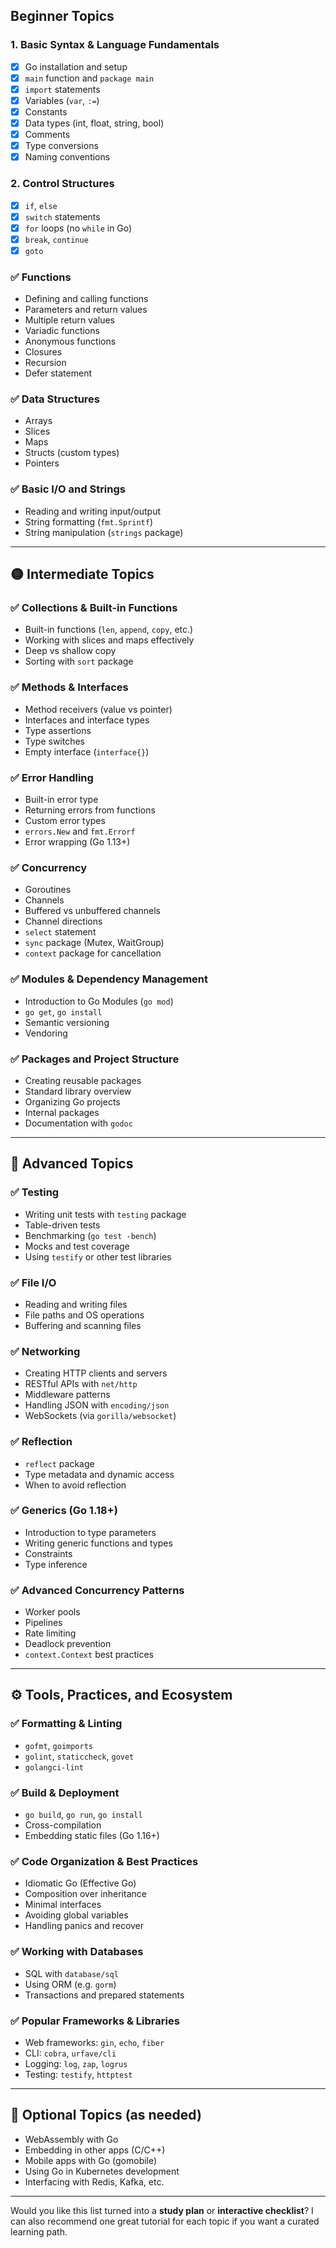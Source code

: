 ## **Beginner Topics**

### 1. Basic Syntax & Language Fundamentals

- [x] Go installation and setup
- [x] `main` function and `package main`
- [x] `import` statements
- [x] Variables (`var`, `:=`)
- [x] Constants
- [x] Data types (int, float, string, bool)
- [x] Comments
- [x] Type conversions
- [x] Naming conventions

### 2. Control Structures

- [x] `if`, `else`
- [x] `switch` statements
- [x] `for` loops (no `while` in Go)
- [x] `break`, `continue`
- [x] `goto`

### ✅ Functions

- Defining and calling functions
- Parameters and return values
- Multiple return values
- Variadic functions
- Anonymous functions
- Closures
- Recursion
- Defer statement

### ✅ Data Structures

- Arrays
- Slices
- Maps
- Structs (custom types)
- Pointers

### ✅ Basic I/O and Strings

- Reading and writing input/output
- String formatting (`fmt.Sprintf`)
- String manipulation (`strings` package)

---

## 🟡 **Intermediate Topics**

### ✅ Collections & Built-in Functions

- Built-in functions (`len`, `append`, `copy`, etc.)
- Working with slices and maps effectively
- Deep vs shallow copy
- Sorting with `sort` package

### ✅ Methods & Interfaces

- Method receivers (value vs pointer)
- Interfaces and interface types
- Type assertions
- Type switches
- Empty interface (`interface{}`)

### ✅ Error Handling

- Built-in error type
- Returning errors from functions
- Custom error types
- `errors.New` and `fmt.Errorf`
- Error wrapping (Go 1.13+)

### ✅ Concurrency

- Goroutines
- Channels
- Buffered vs unbuffered channels
- Channel directions
- `select` statement
- `sync` package (Mutex, WaitGroup)
- `context` package for cancellation

### ✅ Modules & Dependency Management

- Introduction to Go Modules (`go mod`)
- `go get`, `go install`
- Semantic versioning
- Vendoring

### ✅ Packages and Project Structure

- Creating reusable packages
- Standard library overview
- Organizing Go projects
- Internal packages
- Documentation with `godoc`

---

## 🔵 **Advanced Topics**

### ✅ Testing

- Writing unit tests with `testing` package
- Table-driven tests
- Benchmarking (`go test -bench`)
- Mocks and test coverage
- Using `testify` or other test libraries

### ✅ File I/O

- Reading and writing files
- File paths and OS operations
- Buffering and scanning files

### ✅ Networking

- Creating HTTP clients and servers
- RESTful APIs with `net/http`
- Middleware patterns
- Handling JSON with `encoding/json`
- WebSockets (via `gorilla/websocket`)

### ✅ Reflection

- `reflect` package
- Type metadata and dynamic access
- When to avoid reflection

### ✅ Generics (Go 1.18+)

- Introduction to type parameters
- Writing generic functions and types
- Constraints
- Type inference

### ✅ Advanced Concurrency Patterns

- Worker pools
- Pipelines
- Rate limiting
- Deadlock prevention
- `context.Context` best practices

---

## ⚙️ **Tools, Practices, and Ecosystem**

### ✅ Formatting & Linting

- `gofmt`, `goimports`
- `golint`, `staticcheck`, `govet`
- `golangci-lint`

### ✅ Build & Deployment

- `go build`, `go run`, `go install`
- Cross-compilation
- Embedding static files (Go 1.16+)

### ✅ Code Organization & Best Practices

- Idiomatic Go (Effective Go)
- Composition over inheritance
- Minimal interfaces
- Avoiding global variables
- Handling panics and recover

### ✅ Working with Databases

- SQL with `database/sql`
- Using ORM (e.g. `gorm`)
- Transactions and prepared statements

### ✅ Popular Frameworks & Libraries

- Web frameworks: `gin`, `echo`, `fiber`
- CLI: `cobra`, `urfave/cli`
- Logging: `log`, `zap`, `logrus`
- Testing: `testify`, `httptest`

---

## 🧠 Optional Topics (as needed)

- WebAssembly with Go
- Embedding in other apps (C/C++)
- Mobile apps with Go (gomobile)
- Using Go in Kubernetes development
- Interfacing with Redis, Kafka, etc.

---

Would you like this list turned into a **study plan** or **interactive checklist**? I can also recommend one great tutorial for each topic if you want a curated learning path.

